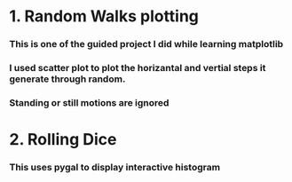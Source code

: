 # 1. Random Walks plotting
### This is one of the guided project I did while learning matplotlib
### I used scatter plot to plot the horizantal and vertial steps it generate through random.
### Standing or still motions are ignored 

# 2. Rolling Dice 
### This uses pygal to display interactive histogram
